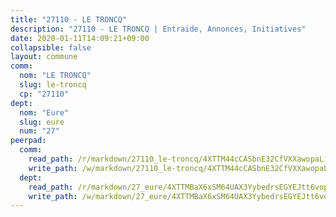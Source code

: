 ```yaml
---
title: "27110 - LE TRONCQ"
description: "27110 - LE TRONCQ | Entraide, Annonces, Initiatives"
date: 2020-01-11T14:09:21+09:00
collapsible: false
layout: commune
comm:
  nom: "LE TRONCQ"
  slug: le-troncq
  cp: "27110"
dept:
  nom: "Eure"
  slug: eure
  num: "27"
peerpad:
  comm:
    read_path: /r/markdown/27110_le-troncq/4XTTM44cCASbnE32CfVXXawopaL1zQf56j8sduF5ArpKJXPLT
    write_path: /w/markdown/27110_le-troncq/4XTTM44cCASbnE32CfVXXawopaL1zQf56j8sduF5ArpKJXPLT-K3TgTujHUTtAjSsVTmyVVyXXWgjsdLAvYRaH6aXqKqqEGX9FNWKhy4KHwphAEMe7DsH5QBGiFa3u2AU3WrpJ3evpRr6BdaZZQHKtTHa4vSXJVNebqFQ7kTL3uMLF1MMmCFZFu3VZ
  dept:
    read_path: /r/markdown/27_eure/4XTTMBaX6xSM64UAX3YybedrsEGYEJtt6vopdQsPEFtGijgwg
    write_path: /w/markdown/27_eure/4XTTMBaX6xSM64UAX3YybedrsEGYEJtt6vopdQsPEFtGijgwg-K3TgUmjy61Gu7ZFzjoVmiacXP2Rc4pq6sxVCYUX3mFQZWQw9yCKsEoAMagtuW4jJTYhK96DsWW4cPmZLagvQNZ34BscGcu4btrtJibt18c1mpqofaWe6Q3RartDiuMTjY7NrsH4r
---
```


